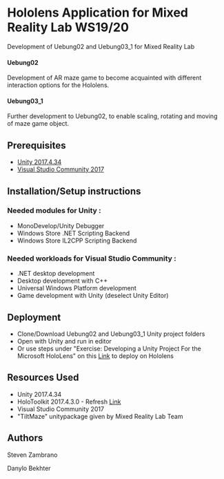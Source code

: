 # Hololens Application for Mixed Reality Lab WS19/20
Development of Uebung02 and Uebung03_1 for Mixed Reality Lab
#### Uebung02
Development of AR maze game to become acquainted with different interaction options for the Hololens.
#### Uebung03_1
Further development to Uebung02, to enable scaling, rotating and moving of maze game object.
## Prerequisites
* [Unity 2017.4.34](https://unity3d.com/get-unity/download/archive)
* [Visual Studio Community 2017](https://visualstudio.microsoft.com/vs/older-downloads/)
## Installation/Setup instructions
### Needed modules for Unity :
 - MonoDevelop/Unity Debugger
 - Windows Store .NET Scripting Backend
 - Windows Store IL2CPP Scripting Backend
### Needed workloads for Visual Studio Community  :
 - .NET desktop development
 - Desktop development with C++
 - Universal Windows Platform development
 - Game development with Unity (deselect Unity Editor)
## Deployment
- Clone/Download Uebung02 and Uebung03_1 Unity project folders
- Open with Unity and run in editor
- Or use steps under "Exercise: Developing a Unity Project For the Microsoft HoloLens" on this [Link](http://dbis.rwth-aachen.de/ar-for-eu-book/chapter/engines/) to deploy on Hololens
## Resources Used
- Unity 2017.4.34
- HoloToolkit 2017.4.3.0 - Refresh [Link](https://github.com/microsoft/MixedRealityToolkit-Unity/releases/tag/2017.4.3.0-Refresh)
- Visual Studio Community 2017
- "TiltMaze" unitypackage given by Mixed Reality Lab Team
## Authors
Steven Zambrano

Danylo Bekhter
